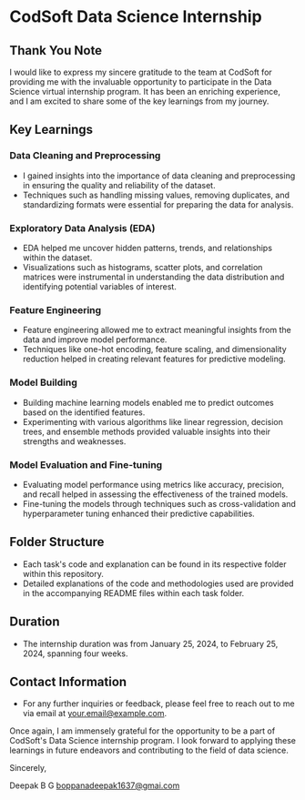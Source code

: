 # CodSoft Data Science Internship

## Thank You Note

I would like to express my sincere gratitude to the team at CodSoft for providing me with the invaluable opportunity to participate in the Data Science virtual internship program. It has been an enriching experience, and I am excited to share some of the key learnings from my journey.

## Key Learnings

### Data Cleaning and Preprocessing

- I gained insights into the importance of data cleaning and preprocessing in ensuring the quality and reliability of the dataset.
- Techniques such as handling missing values, removing duplicates, and standardizing formats were essential for preparing the data for analysis.

### Exploratory Data Analysis (EDA)

- EDA helped me uncover hidden patterns, trends, and relationships within the dataset.
- Visualizations such as histograms, scatter plots, and correlation matrices were instrumental in understanding the data distribution and identifying potential variables of interest.

### Feature Engineering

- Feature engineering allowed me to extract meaningful insights from the data and improve model performance.
- Techniques like one-hot encoding, feature scaling, and dimensionality reduction helped in creating relevant features for predictive modeling.

### Model Building

- Building machine learning models enabled me to predict outcomes based on the identified features.
- Experimenting with various algorithms like linear regression, decision trees, and ensemble methods provided valuable insights into their strengths and weaknesses.

### Model Evaluation and Fine-tuning

- Evaluating model performance using metrics like accuracy, precision, and recall helped in assessing the effectiveness of the trained models.
- Fine-tuning the models through techniques such as cross-validation and hyperparameter tuning enhanced their predictive capabilities.

## Folder Structure

- Each task's code and explanation can be found in its respective folder within this repository.
- Detailed explanations of the code and methodologies used are provided in the accompanying README files within each task folder.

## Duration

- The internship duration was from January 25, 2024, to February 25, 2024, spanning four weeks.

## Contact Information

- For any further inquiries or feedback, please feel free to reach out to me via email at [your.email@example.com](mailto:your.email@example.com).

Once again, I am immensely grateful for the opportunity to be a part of CodSoft's Data Science internship program. I look forward to applying these learnings in future endeavors and contributing to the field of data science.

Sincerely,

Deepak B G
boppanadeepak1637@gmai.com